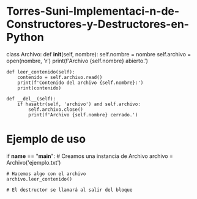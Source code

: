 # Torres-Suni-Implementaci-n-de-Constructores-y-Destructores-en-Python
class Archivo:
    def __init__(self, nombre):
        self.nombre = nombre
        self.archivo = open(nombre, 'r')
        print(f'Archivo {self.nombre} abierto.')

    def leer_contenido(self):
        contenido = self.archivo.read()
        print(f'Contenido del archivo {self.nombre}:')
        print(contenido)

    def __del__(self):
        if hasattr(self, 'archivo') and self.archivo:
            self.archivo.close()
            print(f'Archivo {self.nombre} cerrado.')

# Ejemplo de uso
if __name__ == "__main__":
    # Creamos una instancia de Archivo
    archivo = Archivo('ejemplo.txt')
    
    # Hacemos algo con el archivo
    archivo.leer_contenido()
    
    # El destructor se llamará al salir del bloque
